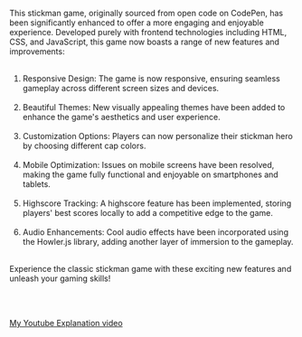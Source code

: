 This stickman game, originally sourced from open code on CodePen, has been significantly enhanced to offer a more engaging and enjoyable experience. Developed purely with frontend technologies including HTML, CSS, and JavaScript, this game now boasts a range of new features and improvements:
<br><br>

1) Responsive Design: The game is now responsive, ensuring seamless gameplay across different screen sizes and devices.
<br><br>
2)  Beautiful Themes: New visually appealing themes have been added to enhance the game's aesthetics and user experience.
<br><br>
3)  Customization Options: Players can now personalize their stickman hero by choosing different cap colors.
<br><br>
4) Mobile Optimization: Issues on mobile screens have been resolved, making the game fully functional and enjoyable on smartphones and tablets.
<br><br>
5) Highscore Tracking: A highscore feature has been implemented, storing players' best scores locally to add a competitive edge to the game.
<br><br>
6) Audio Enhancements: Cool audio effects have been incorporated using the Howler.js library, adding another layer of immersion to the gameplay.
<br><br>


Experience the classic stickman game with these exciting new features and unleash your gaming skills!

<br><br>

<a href="https://youtu.be/3RbCgOiSIHo">My Youtube Explanation video</a>
